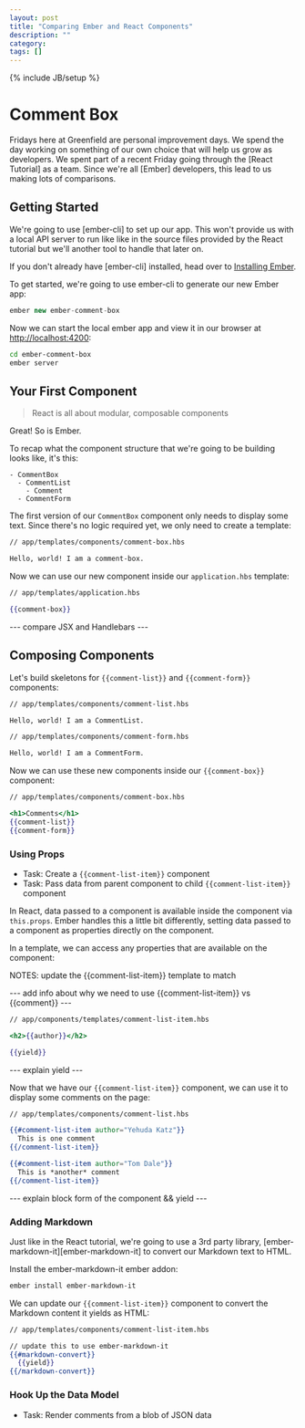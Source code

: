 ```yaml
---
layout: post
title: "Comparing Ember and React Components"
description: ""
category: 
tags: []
---
```

{% include JB/setup %}

# Comment Box

Fridays here at Greenfield are personal improvement days. We spend the day
working on something of our own choice that will help us grow as developers. We
spent part of a recent Friday going through the [React Tutorial] as a team.
Since we're all [Ember] developers, this lead to us making lots of comparisons.

## Getting Started

We're going to use [ember-cli] to set up our app. This won't provide us with a
local API server to run like like in the source files provided by the React
tutorial but we'll another tool to handle that later on.

If you don't already have [ember-cli] installed, head over to [Installing
Ember][installing-ember].

To get started, we're going to use ember-cli to generate our new Ember app:

```javascript
ember new ember-comment-box
```

Now we can start the local ember app and view it in our browser at
[http://localhost:4200](localhost):

```bash
cd ember-comment-box
ember server
```

## Your First Component

> React is all about modular, composable components

Great! So is Ember.

To recap what the component structure that we're going to be building looks
like, it's this:

```no-highlight
- CommentBox
  - CommentList
    - Comment
  - CommentForm
```

The first version of our `CommentBox` component only needs to display some text.
Since there's no logic required yet, we only need to create a template:

```handlebars
// app/templates/components/comment-box.hbs

Hello, world! I am a comment-box.
```

Now we can use our new component inside our `application.hbs` template:

```handlebars
// app/templates/application.hbs

{{comment-box}}
```

--- compare JSX and Handlebars ---

## Composing Components

Let's build skeletons for `{{comment-list}}` and `{{comment-form}}` components:

```handlebars
// app/templates/components/comment-list.hbs

Hello, world! I am a CommentList.
```

```handlebars
// app/templates/components/comment-form.hbs

Hello, world! I am a CommentForm.
```

Now we can use these new components inside our `{{comment-box}}` component:

```handlebars
// app/templates/components/comment-box.hbs

<h1>Comments</h1>
{{comment-list}}
{{comment-form}}
```

### Using Props

- Task: Create a `{{comment-list-item}}` component
- Task: Pass data from parent component to child `{{comment-list-item}}`
  component

In React, data passed to a component is available inside the component via
`this.props`. Ember handles this a little bit differently, setting data passed
to a component as properties directly on the component.

In a template, we can access any properties that are available on the
component:

NOTES: update the {{comment-list-item}} template to match

--- add info about why we need to use {{comment-list-item}} vs {{comment}} ---

```handlebars
// app/components/templates/comment-list-item.hbs

<h2>{{author}}</h2>

{{yield}}
```

--- explain yield ---

Now that we have our `{{comment-list-item}}` component, we can use it to display
some comments on the page:

```handlebars
// app/templates/components/comment-list.hbs

{{#comment-list-item author="Yehuda Katz"}}
  This is one comment
{{/comment-list-item}}

{{#comment-list-item author="Tom Dale"}}
  This is *another* comment
{{/comment-list-item}}
```

--- explain block form of the component && yield ---

### Adding Markdown

Just like in the React tutorial, we're going to use a 3rd party library,
[ember-markdown-it][ember-markdown-it] to convert our Markdown text to HTML.

Install the ember-markdown-it ember addon:

```bash
ember install ember-markdown-it
```

We can update our `{{comment-list-item}}` component to convert the Markdown
content it yields as HTML:

```handlebars
// app/templates/components/comment-list-item.hbs

// update this to use ember-markdown-it
{{#markdown-convert}}
  {{yield}}
{{/markdown-convert}}
```

### Hook Up the Data Model

- Task: Render comments from a blob of JSON data


[react-tutorial]: https://facebook.github.io/react/docs/tutorial.html
[installing-ember]: https://guides.emberjs.com/v2.4.0/getting-started/
[localhost]: http://localhost:4200
[ui-markdown]: https://github.com/lifegadget/ui-markdown
